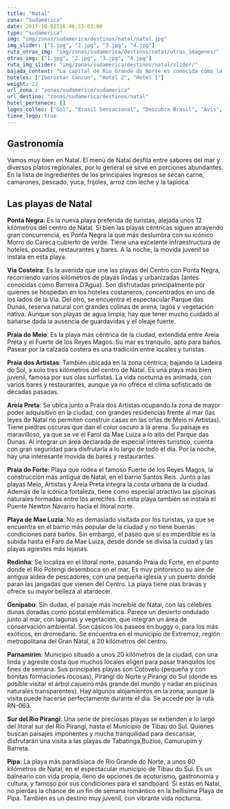 ```yaml
---
title: "Natal"
zona: "Sudamérica"
date: 2017-10-02T16:46:53-03:00
type: "sudamerica"
img: "img/zonas/sudamerica/destinos/natal/natal.jpg"
img_slider: ["1.jpg", "2.jpg", "3.jpg", "4.jpg"]
ruta_otras_img: "img/zonas/sudamerica/destinos/natal/otras_imagenes/"
otras_img: ["1.jpg", "2.jpg", "3.jpg", "4.jpg"]
ruta_img_slider: "img/zonas/sudamerica/destinos/natal/slider/"
bajada_content: "La capital de Rio Grande do Norte es conocida como la “Ciudad del Sol”, ya que es el destino más soleado de Brasil. No es difícil concluir que las playas son el principal atractivo turístico de Natal, puerta de entrada de la costa nordestina. Con paisajes fantásticos que van desde los más urbanizados hasta los más solitarios, las playas de Natal son escenario de descanso y diversión para toda clase de turistas. Las aguas claras y las gigantescas dunas recorridas por buggys dan el carácter especial a la costa de Natal."
hoteles: ["Iberostar Cancun", "Hotel 2", "Hotel 1"]
weight: 22
url_zona : "zonas/sudamerica/sudamerica"
url_destino: "zonas/sudamerica/destinos/natal"
hotel_pertenece: []
logos_collec: ["Gol", "Brasil Sensacional", "Descubra Brasil", "Avis", "Assist Card"]
tiene_logo: true
---
```

## Gastronomía

Vamos muy bien en Natal. El menú de Natal desfila entre sabores del mar y diversos platos regionales, por lo general se sirve en porciones abundantes. En la lista de ingredientes de los principales ingresos se secan carne, camarones, pescado, yuca, frijoles, arroz con leche y la tapioca.

## Las playas de Natal

**Ponta Negra**: Es la nueva playa preferida de turistas, alejada unos 12 kilómetros del centro de Natal. Si bien las playas céntricas siguen atrayendo gran concurrencia, es Ponta Negra la que más deslumbra con su icónico Morro do Careca cubierto de verde. Tiene una excelente infraestructura de hoteles, posadas, restaurantes y bares. A la noche, la movida juvenil se instala en esta playa.

**Vía Costeira**: Es la avenida que une las playas del Centro con Ponta Negra, recorriendo varios kilómetros de playas lindas y urbanizadas (antes conocidas como Barreira D’Agua). Son disfrutadas principalmente por quienes se hospedan en los hoteles costaneros, concentrados en uno de los lados de la Vía. Del otro, se encuentra el espectacular Parque das Dunas, reserva natural con grandes colinas de arena, lagos y vegetación nativa. Aunque son playas de agua limpia, hay que tener mucho cuidado al bañarse dada la ausencia de guardavidas y el oleaje fuerte.

**Praia do Meio**: Es la playa más céntrica de la ciudad, extendida entre Areia Preta y el Fuerte de los Reyes Magos. Su mar es tranquilo, apto para baños. Pasear por la calzada costera es una tradición entre locales y turistas.

**Praia dos Artistas**: También ubicada en la zona céntrica, bajando la Ladeira do Sol, a solo tres kilómetros del centro de Natal. Es una playa más bien juvenil, famosa por sus olas surfistas. La vida nocturna es animada, con varios bares y restaurantes, aunque ya no ofrece el clima sofisticado de décadas pasadas.

**Areia Preta**: Se ubica junto a Praia dos Artistas ocupando la zona de mayor poder adquisitivo en la ciudad, con grandes residencias frente al mar (las leyes de Natal no permiten construir casas en las orlas de Meio ni Artistas). Tiene piedras oscuras que dan el color oscuro a la arena. Su paisaje es maravilloso, ya que se ve el Farol da Mae Luiza a lo alto del Parque das Dunas. Al integrar un área declarada de especial interés turístico, cuenta con gran seguridad para disfrutarla a lo largo de todo el día. Por la noche, hay una interesante movida de bares y restaurantes.

**Praia do Forte**: Playa que rodea el famoso Fuerte de los Reyes Magos, la construcción más antigua de Natal, en el barrio Santos Reis. Junto a las playas Meio, Artistas y Areia Preta integra la costa urbana de la ciudad. Además de la icónica fortaleza, tiene como especial atractivo las piscinas naturales formadas entre los arrecifes. En esta playa también se instala el Puente Newton Navarro hacia el litoral norte.

**Playa de Mae Luzia**: No es demasiado visitada por los turistas, ya que se encuentra en el barrio más popular de la ciudad y no tiene buenas condiciones para baños. Sin embargo, el paseo que sí es imperdible es la subida hasta el Faro da Mae Luiza, desde donde se divisa la cuidad y las playas agrestes más lejanas.

**Redinha**: Se localiza en el litoral norte, pasando Praia do Forte, en el punto donde el Río Potengi desemboca en el mar. Es muy pintoresco su aire de antigua aldea de pescadores, con una pequeña iglesia y un puerto donde paran las jangadas que vienen del Centro. La playa tiene olas bravas y ofrece su mayor belleza al atardecer.

**Genipabu**: Sin dudas, el paisaje más increíble de Natal, con las célebres dunas doradas como postal emblemática. Parece un desierto ondulado junto al mar, con lagunas y vegetación, que integran un área de conservación ambiental. Son cásicos los paseos en buggy o, para los más exóticos, en dromedario. Se encuentra en el municipio de Extremoz, región metropolitana del Gran Natal, a 20 kilómetros del centro.

**Parnamirim**: Municipio situado a unos 20 kilómetros de la ciudad, con una linda y agreste costa que muchos locales eligen para pasar tranquilos los fines de semana. Sus principales playas son Cotovelo (pequeña y con bonitas formaciones rocosas), Pirangi do Norte y Pirangi do Sul (donde es posible visitar el árbol cajueiro más grande del mundo y nadar en piscinas naturales transparentes). Hay algunos alojamientos en la zona, aunque la visita puede hacerse perfectamente durante el día. Se accede por la ruta RN-063.

**Sur del Rio Pirangi**: Una serie de preciosas playas se extienden a lo largo del litoral sur del Río Pirangi, hasta el Municipio de Tibau do Sul. Quienes buscan paisajes imponentes y mucha tranquilidad para descansar, disfrutarán una visita a las playas de Tabatinga,Buzios, Camurupim y Barreta.

**Pipa**: La playa más paradisíaca de Rio Grande do Norte, a unos 80 kilómetros de Natal,  en el espectacular municipio de Tibau do Sul. Es un balneario con vida propia, lleno de opciones de ecoturismo, gastronomía y cultura, y famoso por sus condiciones para el sandboard. Si estás en Natal, no pierdas la chance de un fin de semana romántico en la bellísima Playa de Pipa. También es un destino muy juvenil, con vibrante vida nocturna.
